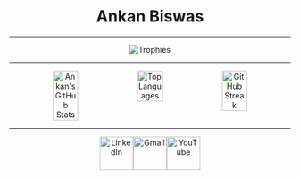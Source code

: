 <div align="center">
 
#  **Ankan Biswas**

---

![Trophies](https://github-profile-trophy.vercel.app/?username=AnkanCompiled&theme=radical)

---

<p style="display: flex; justify-content: center;">
    <img src="https://github-readme-stats.vercel.app/api?username=AnkanCompiled&show_icons=true&theme=radical" alt="Ankan's GitHub Stats" style="width: 30%;"/>
    <img src="https://github-readme-stats.vercel.app/api/top-langs/?username=AnkanCompiled&layout=compact&theme=radical" alt="Top Languages" style="width: 30%;"/>
    <img src="https://github-readme-streak-stats.herokuapp.com/?user=AnkanCompiled&theme=radical" alt="GitHub Streak" style="width: 30%;"/>
</p>

---

<p style="display: flex; justify-content: center;">
  <a href="https://www.linkedin.com/in/ankanbiswas-in" target="blank"><img src="https://img.icons8.com/?size=100&id=xuvGCOXi8Wyg&format=png&color=000000" width="60" alt="LinkedIn" /></a>  
  <a href="mailto:ankanb560@gmail.com" target="blank"><img src="https://img.icons8.com/?size=100&id=P7UIlhbpWzZm&format=png&color=000000" width="60" alt="Gmail" /></a>
  <a href="https://www.youtube.com/@ankan1001" target="blank"><img src="https://img.icons8.com/?size=100&id=19318&format=png&color=000000" width="60" alt="YouTube" /></a>
</p>


</div>
